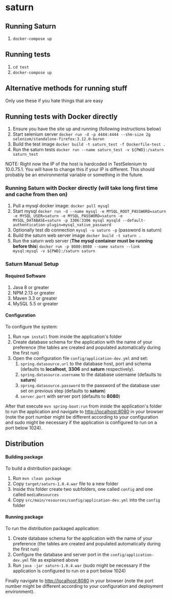 # saturn

## Running Saturn
1. `docker-compose up`

## Running tests
1. `cd test`
2. `docker-compose up`

## Alternative methods for running stuff

Only use these if you hate things that are easy

## Running tests with Docker directly
1. Ensure you have the site up and running (following instructions below)
2. Start selenium server `docker run -d -p 4444:4444 --shm-size 2g selenium/standalone-firefox:3.12.0-boron`
3. Build the test image `docker build -t saturn_test -f Dockerfile-test .`
4. Run the saturn tests `docker run --name saturn_test -v ${PWD}:/saturn saturn_test`

NOTE: Right now the IP of the host is hardcoded in TestSelenium to 10.0.75.1. You will have to change this if your IP is different. This should probably be an environmental variable or something in the future.

### Running Saturn with Docker directly (will take long first time and cache from then on)
1. Pull a mysql docker image: `docker pull mysql`
2. Start mysql `docker run -d --name mysql -e MYSQL_ROOT_PASSWORD=saturn -e MYSQL_USER=saturn -e MYSQL_PASSWORD=saturn -e MYSQL_DATABASE=saturn -p 3306:3306 mysql mysqld --default-authentication-plugin=mysql_native_password`
3. Optionally test db connection `mysql -u saturn -p` (password is saturn)
3. Build the saturn web server image `docker build -t saturn .`
4. Run the saturn web server (**The mysql container must be running before this**) `docker run -p 8080:8080 --name saturn --link mysql:mysql -v ${PWD}:/saturn saturn`

### Saturn Manual Setup

#### Required Software

1. Java 8 or greater
2. NPM 2.13 or greater
3. Maven 3.3 or greater
4. MySQL 5.5 or greater

#### Configuration

To configure the system:

1. Run `npm install` from inside the application's folder
2. Create database schema for the application with the name of your preference (the tables are created and populated automatically during the first run)
3. Open the configuration file `config/application-dev.yml` and set:
   1. `spring.datasource.url` to the database host, port and schema (defaults to **localhost**, **3306** and **saturn** respectively).
   2. `spring.datasource.username` to the database username (defaults to **saturn**)
   3. `spring.datasource.password` to the password of the database user set on previous step (defaults to **saturn**)
   4. `server.port` with server port (defaults to **8080**)

After that execute `mvn spring-boot:run` from _inside_ the application's folder to run the application and navigate to [http://localhost:8080](http://localhost:8080) in your browser (note the port number might be different according to your configuration and sudo might be necessary if the application is configured to run on a port below 1024).

## Distribution

#### Building package

To build a distribution package:

1. Run `mvn clean package`
2. Copy `target/saturn-1.0.4.war` file to a new folder
3. Inside this folder create two subfolders, one called `config` and one called `mediaResources`
4. Copy `src/main/resources/config/application-dev.yml` into the `config` folder

#### Running package

To run the distribution packaged application:

1. Create database schema for the application with the name of your preference (the tables are created and populated automatically during the first run)
2. Configure the database and server port in the `config/application-dev.yml` file as explained above
3. Run `java -jar saturn-1.0.4.war` (sudo might be necessary if the application is configured to run on a port below 1024)

Finally navigate to [http://localhost:8080](http://localhost:8080) in your browser (note the port number might be different according to your configuration and deployment environment).
